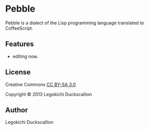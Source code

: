 Pebble
======================
  Pebble is a dialect of the Lisp programming language translated to CoffeeScript.

Features
----------
* editing now.

License
----------
Creative Commons [CC BY-SA 3.0](http://creativecommons.org/licenses/by-sa/3.0/)

Copyright &copy; 2013 Legokichi Duckscallion

Author
----------
Legokichi Duckscallion